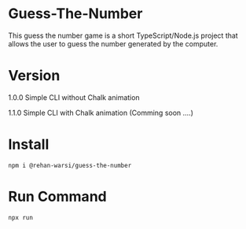 # Guess-The-Number
This guess the number game is a short TypeScript/Node.js project that allows the user to guess the number generated by the computer.

# Version
1.0.0 Simple CLI without Chalk animation

1.1.0 Simple CLI with Chalk animation (Comming soon ....)

# Install

    npm i @rehan-warsi/guess-the-number

# Run Command

    npx run
    
